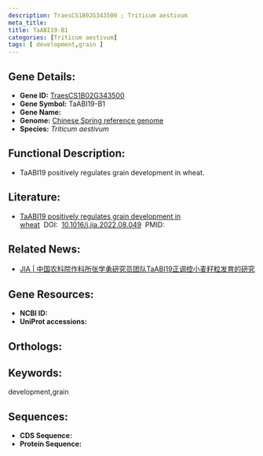 ```yaml
---
description: TraesCS1B02G343500 ; Triticum aestivum
meta_title:
title: TaABI19-B1
categories: [Triticum aestivum]
tags: [ development,grain ]
---
```


## Gene Details:
- **Gene ID:**	[TraesCS1B02G343500]()
- **Gene Symbol:** TaABI19-B1
- **Gene Name:** 
- **Genome:** [Chinese Spring reference genome]()
- **Species:** *Triticum aestivum*

## Functional Description:
   - TaABI19 positively regulates grain development in wheat.

## Literature:
   - [TaABI19 positively regulates grain development in wheat]( https://www.sciencedirect.com/science/article/pii/S2095311922001277)&nbsp;&nbsp;DOI:&nbsp;&nbsp;[10.1016/j.jia.2022.08.049](https://www.sciencedirect.com/science/article/pii/S2095311922001277)&nbsp;&nbsp;PMID:&nbsp;&nbsp;[](https://pubmed.ncbi.nlm.nih.gov//)

## Related News:
   - [JIA | 中国农科院作科所张学勇研究员团队TaABI19正调控小麦籽粒发育的研究](https://mp.weixin.qq.com/s?__biz=Mzg3MDEwNDEyMg==&mid=2247543933&idx=5&sn=7428a3d2fb7859226a621f8b446a9ac0&chksm=ce908128f9e7083e44f645f1e0ecfca25e27b2bee34de580a6b68946e2b8543b604f88ce0514&scene=27#wechat_redirect)

## Gene Resources:
- **NCBI ID:** [](https://www.ncbi.nlm.nih.gov/gene/?term=)
- **UniProt accessions:** [](https://www.uniprot.org/uniprotkb//entry)

## Orthologs:

## Keywords:
development,grain

## Sequences:
- **CDS Sequence:**
- **Protein Sequence:**
